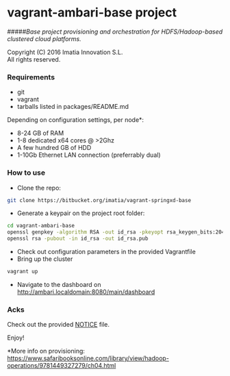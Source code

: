 vagrant-ambari-base project
=============================
#####*Base project provisioning and orchestration for HDFS/Hadoop-based clustered cloud platforms.*

 Copyright (C) 2016 Imatia Innovation S.L.<br/>
 All rights reserved.<br />

### Requirements
 
 - git
 - vagrant
 - tarballs listed in packages/README.md
 
Depending on configuration settings, per node*:
 - 8-24 GB of RAM 
 - 1-8 dedicated x64 cores @ >2Ghz
 - A few hundred GB of HDD
 - 1-10Gb Ethernet LAN connection (preferrably dual)
 
### How to use
 - Clone the repo:
```bash
git clone https://bitbucket.org/imatia/vagrant-springxd-base
```
 - Generate a keypair on the project root folder:
```bash
cd vagrant-ambari-base
openssl genpkey -algorithm RSA -out id_rsa -pkeyopt rsa_keygen_bits:2048
openssl rsa -pubout -in id_rsa -out id_rsa.pub
```
 - Check out configuration parameters in the provided Vagrantfile
 - Bring up the cluster
```bash
vagrant up
```
 - Navigate to the dashboard on http://ambari.localdomain:8080/main/dashboard

### Acks

Check out the provided [NOTICE](NOTICE) file.


Enjoy!


*More info on provisioning: https://www.safaribooksonline.com/library/view/hadoop-operations/9781449327279/ch04.html
